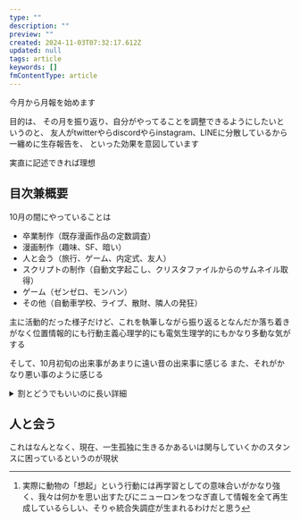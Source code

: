 ```yaml
---
type: ""
description: ""
preview: ""
created: 2024-11-03T07:32:17.612Z
updated: null
tags: article
keywords: []
fmContentType: article
---
```


<!--
参考
[みそは入ってませんけど](https://not-miso-inside.net/)
[投稿一覧｜電ǂ鯨｜pixivFANBOX](https://www.fanbox.cc/@elwhale/posts)
[投稿一覧｜kokakimumose｜pixivFANBOX](https://www.fanbox.cc/@kokakimumose/posts)
-->

<!--  
pタグをdivタグに変えるべき？
改行がエディターの見た目になるべく近くなるようにしたい

[Markdownオプション | Jekyll • シンプルで、ブログのような、静的サイト](https://jekyllrb-ja.github.io/docs/configuration/markdown/)これの`hard_wrap`か？
> jekyll 4.0.0 から redcarpet が使えなくなり  （[ブログ環境を jekyll 4.0.0 にアップデートした](https://horimisli.me/entry/jekyll-4/)）

  -->

今月から月報を始めます

目的は、
その月を振り返り、自分がやってることを調整できるようにしたいというのと、
友人がtwitterやらdiscordやらinstagram、LINEに分散しているから一纏めに生存報告を、
といった効果を意図しています

実直に記述できれば理想

## 目次兼概要
10月の間にやっていることは
- 卒業制作（既存漫画作品の定数調査）
- 漫画制作（趣味、SF、暗い）
- 人と会う（旅行、ゲーム、内定式、友人）
- スクリプトの制作（自動文字起こし、クリスタファイルからのサムネイル取得）
- ゲーム（ゼンゼロ、モンハン）
- その他（自動車学校、ライブ、散財、隣人の発狂）

主に活動的だった様子だけど、これを執筆しながら振り返るとなんだか落ち着きがなく位置情報的にも行動主義心理学的にも電気生理学的にもかなり多動な気がする

そして、10月初旬の出来事があまりに遠い昔の出来事に感じる
また、それがかなり悪い事のように感じる

<details><summary>割とどうでもいいのに長い詳細</summary>

なんというか、とても主観的にはあらゆる側面が分散的であるという感覚を得ている
分裂的じゃないからマシなのだけども
そもそも私はとうの昔に、自分がやるべきこと・やっていること・やったことを正確に記憶しておくこと認識することを諦めており、それはひとえにワーキングメモリーの貧弱さに由来する（のだと思ってる、検査結果も出ていることだし）
だけどいくら自分の過去、あるいはメタ現在に対する解像度が低いからと言ってそこに連続性が存在しないわけではないはずで、物理的にはめらかに動いているはず
しかし、認知上は解像度が低いから、それを想起し、表現しようとすると、センサー感度が異常に悪いカメラみたいにデジタルなピクセルを想起させる、分散的なもの、（しかも表現色も16段階とかにピクセレートされている）しか得られない
それだと情報の抜け落ちや、情報量の少なさに困るわけで
だから無理に超解像度技術を使って生成補完して再生成された[^1]、思い出補正のかかったキモデータをつかうぐらいなら分散したままで、そもそもそのデータに頼らない生活をしようということで今の生活がある
それはうまく言えないけど、悪い事のような、このまま続けているとどこかでまずいことになるような予感がある
だから、この月例報告をもって、事実を事実として、再生成された幻覚を幻覚として、簡単に区分けをしようと思いついた

なぜもっと早く始めなかったのか不思議だけど、技術として事実と物語を別個に捉えた上で必要に応じて参照あるいは引用できるようにしておくというのはここ数年の（唯物論最盛期における）私にとってなぜか盲点となっていたらしい
あるいは単純にこのように月例報告を始めたのは、人と会う時に過去もといナラティブがないと困るから、という話かもしれない

</details>

## 人と会う
これはなんとなく、現在、一生孤独に生きるかあるいは関与していくかのスタンスに困っているというのが現状



[^1]: 実際に動物の「想起」という行動には再学習としての意味合いがかなり強く、我々は何かを思い出すたびにニューロンをつなぎ直して情報を全て再生成しているらしい、そりゃ統合失調症が生まれるわけだと思う
